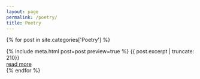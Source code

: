 ```yaml
---
layout: page
permalink: /poetry/
title: Poetry
---
```


{% for post in site.categories['Poetry'] %}
  <article>
    {% include meta.html post=post preview=true %}
    {{ post.excerpt | truncate: 210}}
    <div class="more"><a href="{{ post.url | relative_url }}">read more</a></div>
  </article>
{% endfor %}
